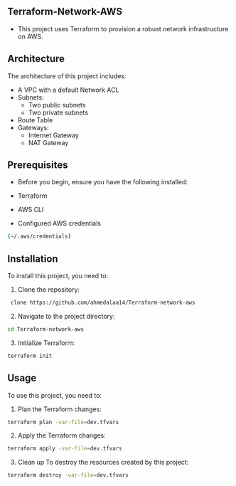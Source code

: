 ## Terraform-Network-AWS
- This project uses Terraform to provision a robust network infrastructure on AWS. 


## Architecture

The architecture of this project includes:

- A VPC with a default Network ACL
- Subnets:
  - Two public subnets
  - Two private subnets
- Route Table
- Gateways:
  - Internet Gateway
  - NAT Gateway

## Prerequisites
- Before you begin, ensure you have the following installed:

- Terraform
- AWS CLI
- Configured AWS credentials 
```bash
(~/.aws/credentials)
```

## Installation

To install this project, you need to:

1. Clone the repository: 
```bash 
 clone https://github.com/ahmedalaa14/Terraform-network-aws 
 ```
2. Navigate to the project directory: 
```bash 
cd Terraform-network-aws 
```
3. Initialize Terraform: 
```bash 
terraform init 
```

## Usage

To use this project, you need to:

1. Plan the Terraform changes: 
```bash
terraform plan -var-file=dev.tfvars
```
2. Apply the Terraform changes: 
```bash
terraform apply -var-file=dev.tfvars 
```   

3. Clean up
To destroy the resources created by this project:
```bash
terraform destroy -var-file=dev.tfvars
```



